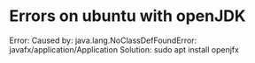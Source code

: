 # Errors on ubuntu with openJDK

Error: Caused by: java.lang.NoClassDefFoundError: javafx/application/Application
Solution: sudo apt install openjfx

